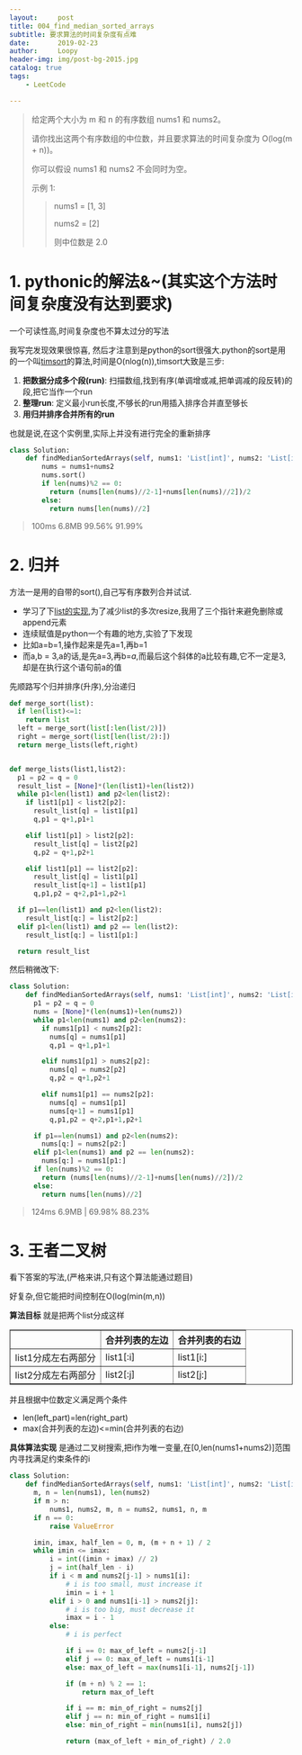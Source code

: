 ```yaml
---
layout:     post
title: 004_find_median_sorted_arrays
subtitle: 要求算法的时间复杂度有点难
date:       2019-02-23
author:     Loopy
header-img: img/post-bg-2015.jpg
catalog: true
tags:
    - LeetCode

---
```


>给定两个大小为 m 和 n 的有序数组 nums1 和 nums2。
>
>请你找出这两个有序数组的中位数，并且要求算法的时间复杂度为 O(log(m + n))。
>
>你可以假设 nums1 和 nums2 不会同时为空。
>
>示例 1:
>>nums1 = [1, 3]
>>
>>nums2 = [2]
>>
>>则中位数是 2.0

# 1. pythonic的解法&~(其实这个方法时间复杂度没有达到要求)
一个可读性高,时间复杂度也不算太过分的写法

我写完发现效果很惊喜, 然后才注意到是python的sort很强大.python的sort是用的一个叫[timsort](https://www.infopulse.com/blog/timsort-sorting-algorithm/)的算法,时间是O(nlog(n)),timsort大致是三步:
 1. **把数据分成多个段(run)**: 扫描数组,找到有序(单调增或减,把单调减的段反转)的段,把它当作一个run
 2. **整理run**: 定义最小run长度,不够长的run用插入排序合并直至够长
 3. **用归并排序合并所有的run**


 也就是说,在这个实例里,实际上并没有进行完全的重新排序

```python
class Solution:
    def findMedianSortedArrays(self, nums1: 'List[int]', nums2: 'List[int]') -> 'float':
        nums = nums1+nums2
        nums.sort()
        if len(nums)%2 == 0:
          return (nums[len(nums)//2-1]+nums[len(nums)//2])/2
        else:
          return nums[len(nums)//2]
```
> 100ms 6.8MB 99.56% 91.99%

# 2. 归并
方法一是用的自带的sort(),自己写有序数列合并试试.

- 学习了下[list的实现](http://python.jobbole.com/82549/),为了减少list的多次resize,我用了三个指针来避免删除或append元素
- 连续赋值是python一个有趣的地方,实验了下发现
 - 比如a=b=1,操作起来是先a=1,再b=1
 - 而a,b = 3,a的话,是先a=3,再b=*a*,而最后这个斜体的a比较有趣,它不一定是3,却是在执行这个语句前a的值

先顺路写个归并排序(升序),分治递归
```python
def merge_sort(list):
  if len(list)<=1:
    return list
  left = merge_sort(list[:len(list/2)])
  right = merge_sort(list[len(list/2):])  
  return merge_lists(left,right)


def merge_lists(list1,list2):
  p1 = p2 = q = 0
  result_list = [None]*(len(list1)+len(list2))
  while p1<len(list1) and p2<len(list2):
    if list1[p1] < list2[p2]:
      result_list[q] = list1[p1]
      q,p1 = q+1,p1+1

    elif list1[p1] > list2[p2]:
      result_list[q] = list2[p2]
      q,p2 = q+1,p2+1

    elif list1[p1] == list2[p2]:
      result_list[q] = list1[p1]
      result_list[q+1] = list1[p1]
      q,p1,p2 = q+2,p1+1,p2+1

  if p1==len(list1) and p2<len(list2):
    result_list[q:] = list2[p2:]
  elif p1<len(list1) and p2 == len(list2):
    result_list[q:] = list1[p1:]

  return result_list
```

然后稍微改下:
```python
class Solution:
    def findMedianSortedArrays(self, nums1: 'List[int]', nums2: 'List[int]') -> 'float':
      p1 = p2 = q = 0
      nums = [None]*(len(nums1)+len(nums2))
      while p1<len(nums1) and p2<len(nums2):
        if nums1[p1] < nums2[p2]:
          nums[q] = nums1[p1]
          q,p1 = q+1,p1+1

        elif nums1[p1] > nums2[p2]:
          nums[q] = nums2[p2]
          q,p2 = q+1,p2+1

        elif nums1[p1] == nums2[p2]:
          nums[q] = nums1[p1]
          nums[q+1] = nums1[p1]
          q,p1,p2 = q+2,p1+1,p2+1

      if p1==len(nums1) and p2<len(nums2):
        nums[q:] = nums2[p2:]
      elif p1<len(nums1) and p2 == len(nums2):
        nums[q:] = nums1[p1:]
      if len(nums)%2 == 0:
        return (nums[len(nums)//2-1]+nums[len(nums)//2])/2
      else:
        return nums[len(nums)//2]
```
> 124ms 6.9MB | 69.98% 88.23%

# 3. 王者二叉树

看下答案的写法,(严格来讲,只有这个算法能通过题目)

好复杂,但它能把时间控制在O(log(min(m,n))

**算法目标** 就是把两个list分成这样

<table border="1">
  <tr>
    <th></th>
    <th>合并列表的左边</th>
    <th>合并列表的右边</th>
  </tr>
  <tr>
    <td>list1分成左右两部分</td>
    <td>list1[:i]</td>
    <td>list1[i:]</td>
  </tr>
  <tr>
    <td>list2分成左右两部分</td>
    <td>list2[:j]</td>
    <td>list2[j:]</td>
  </tr>
</table>

并且根据中位数定义满足两个条件
 - len(left_part)=len(right_part)
 - max(合并列表的左边)<=min(合并列表的右边)

**具体算法实现** 是通过二叉树搜索,把i作为唯一变量,在[0,len(nums1+nums2)]范围内寻找满足约束条件的i


```python
class Solution:
    def findMedianSortedArrays(self, nums1: 'List[int]', nums2: 'List[int]') -> 'float':
      m, n = len(nums1), len(nums2)
      if m > n:
          nums1, nums2, m, n = nums2, nums1, n, m
      if n == 0:
          raise ValueError

      imin, imax, half_len = 0, m, (m + n + 1) / 2
      while imin <= imax:
          i = int((imin + imax) // 2)
          j = int(half_len - i)
          if i < m and nums2[j-1] > nums1[i]:
              # i is too small, must increase it
              imin = i + 1
          elif i > 0 and nums1[i-1] > nums2[j]:
              # i is too big, must decrease it
              imax = i - 1
          else:
              # i is perfect

              if i == 0: max_of_left = nums2[j-1]
              elif j == 0: max_of_left = nums1[i-1]
              else: max_of_left = max(nums1[i-1], nums2[j-1])

              if (m + n) % 2 == 1:
                  return max_of_left

              if i == m: min_of_right = nums2[j]
              elif j == n: min_of_right = nums1[i]
              else: min_of_right = min(nums1[i], nums2[j])

              return (max_of_left + min_of_right) / 2.0
```

